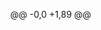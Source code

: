 @@ -0,0 +1,89 @@
<!DOCTYPE html>
<html style="height: 100%">
   <head>
       <meta charset="utf-8">
   </head>
   <body style="height: 100%; margin: 0">
       <div id="container" style="height: 100%"></div>
       <script type="text/javascript" src="http://echarts.baidu.com/gallery/vendors/echarts/echarts.min.js"></script>
       <script type="text/javascript" src="http://echarts.baidu.com/gallery/vendors/echarts-gl/echarts-gl.min.js"></script>
       <script type="text/javascript" src="http://echarts.baidu.com/gallery/vendors/echarts-stat/ecStat.min.js"></script>
       <script type="text/javascript" src="http://echarts.baidu.com/gallery/vendors/echarts/extension/dataTool.min.js"></script>
       <script type="text/javascript" src="http://echarts.baidu.com/gallery/vendors/echarts/map/js/china.js"></script>
       <script type="text/javascript" src="http://echarts.baidu.com/gallery/vendors/echarts/map/js/world.js"></script>
       <script type="text/javascript" src="http://api.map.baidu.com/api?v=2.0&ak=ZUONbpqGBsYGXNIYHicvbAbM"></script>
       <script type="text/javascript" src="http://echarts.baidu.com/gallery/vendors/echarts/extension/bmap.min.js"></script>
       <script type="text/javascript" src="http://echarts.baidu.com/gallery/vendors/simplex.js"></script>
       <script type="text/javascript">
var dom = document.getElementById("container");
var myChart = echarts.init(dom);
var app = {};
option = null;
option = {
    title: {
        text: '项目总收入组成（单位:万元）',
        subtext: '',
        sublink: 'http://e.weibo.com/1341556070/AjQH99che'
    },
    tooltip : {
        trigger: 'axis',
        axisPointer : {            // 坐标轴指示器，坐标轴触发有效
            type : 'shadow'        // 默认为直线，可选为：'line' | 'shadow'
        },
        formatter: function (params) {
            var tar = params[1];
            return tar.name + '<br/>' + tar.seriesName + ' : ' + tar.value;
        }
    },
    grid: {
        left: '3%',
        right: '4%',
        bottom: '3%',
        containLabel: true
    },
    xAxis: {
        type : 'category',
        splitLine: {show:false},
        data : ['总收入','项目1','项目2','项目3','项目4','项目5','项目6','项目7']
    },
    yAxis: {
        type : 'value'
    },
    series: [
        {
            name: '辅助',
            type: 'bar',
            stack:  '总量',
            itemStyle: {
                normal: {
                    barBorderColor: 'rgba(0,0,0,0)',
                    color: 'rgba(0,0,0,0)'
                },
                emphasis: {
                    barBorderColor: 'rgba(0,0,0,0)',
                    color: 'rgba(0,0,0,0)'
                }
            },
            data: [0, 1950, 1350, 850, 450, 150,50]
        },
        {
            name: '额度',
            type: 'bar',
            stack: '总量',
            label: {
                normal: {
                    show: true,
                    position: 'inside'
                }
            },
            data:[2850, 900, 600, 500, 400, 300,100,50]
        }
    ]
};
;
if (option && typeof option === "object") {
    myChart.setOption(option, true);
}
       </script>
   </body>
</html> 

